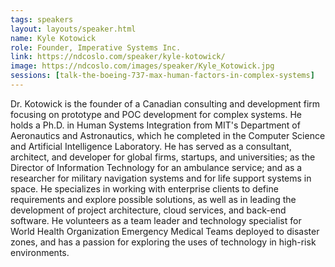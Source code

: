 ```yaml
---
tags: speakers
layout: layouts/speaker.html
name: Kyle Kotowick
role: Founder, Imperative Systems Inc.
link: https://ndcoslo.com/speaker/kyle-kotowick/
image: https://ndcoslo.com/images/speaker/Kyle_Kotowick.jpg
sessions: [talk-the-boeing-737-max-human-factors-in-complex-systems]
---
```

Dr. Kotowick is the founder of a Canadian consulting and development firm focusing on prototype and POC development for complex systems. He holds a Ph.D. in Human Systems Integration from MIT's Department of Aeronautics and Astronautics, which he completed in the Computer Science and Artificial Intelligence Laboratory. He has served as a consultant, architect, and developer for global firms, startups, and universities; as the Director of Information Technology for an ambulance service; and as a researcher for military navigation systems and for life support systems in space. He specializes in working with enterprise clients to define requirements and explore possible solutions, as well as in leading the development of project architecture, cloud services, and back-end software. He volunteers as a team leader and technology specialist for World Health Organization Emergency Medical Teams deployed to disaster zones, and has a passion for exploring the uses of technology in high-risk environments.